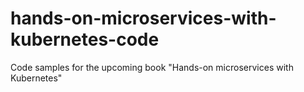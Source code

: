 # hands-on-microservices-with-kubernetes-code
Code samples for the upcoming book "Hands-on microservices with Kubernetes"
